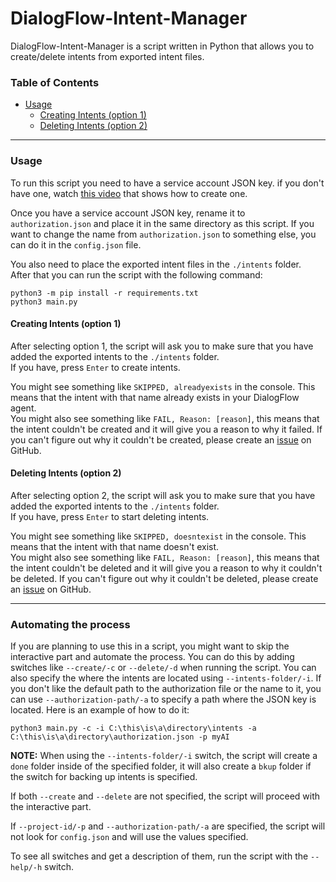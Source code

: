 ﻿# DialogFlow-Intent-Manager

DialogFlow-Intent-Manager is a script written in Python that allows you to create/delete intents from exported intent files.

### Table of Contents

- [Usage](#usage)
  - [Creating Intents (option 1)](#creating-intents-option-1)
  - [Deleting Intents (option 2)](#deleting-intents-option-2)

---

### Usage

To run this script you need to have a service account JSON key. if you don't have one, watch [this video](https://youtu.be/Zp-KHSDaFk8) that shows how to create one.

Once you have a service account JSON key, rename it to `authorization.json` and place it in the same directory as this script. If you want to change the name from `authorization.json` to something else, you can do it in the `config.json` file.

You also need to place the exported intent files in the `./intents` folder.<br>
After that you can run the script with the following command:

```
python3 -m pip install -r requirements.txt
python3 main.py
```

#### Creating Intents (option 1)

After selecting option 1, the script will ask you to make sure that you have added the exported intents to the `./intents` folder.<br>
If you have, press `Enter` to create intents.

You might see something like `SKIPPED, alreadyexists` in the console. This means that the intent with that name already exists in your DialogFlow agent.<br>
You might also see something like `FAIL, Reason: [reason]`, this means that the intent couldn't be created and it will give you a reason to why it failed. If you can't figure out why it couldn't be created, please create an [issue](https://github.com/InimicalPart/DialogFlow-Intent-Manager/issues/new) on GitHub.

#### Deleting Intents (option 2)

After selecting option 2, the script will ask you to make sure that you have added the exported intents to the `./intents` folder.<br>
If you have, press `Enter` to start deleting intents.

You might see something like `SKIPPED, doesntexist` in the console. This means that the intent with that name doesn't exist.<br>
You might also see something like `FAIL, Reason: [reason]`, this means that the intent couldn't be deleted and it will give you a reason to why it couldn't be deleted. If you can't figure out why it couldn't be deleted, please create an [issue](https://github.com/InimicalPart/DialogFlow-Intent-Manager/issues/new) on GitHub.

---

### Automating the process

If you are planning to use this in a script, you might want to skip the interactive part and automate the process. You can do this by adding switches like `--create/-c` or `--delete/-d` when running the script. You can also specify the where the intents are located using `--intents-folder/-i`. If you don't like the default path to the authorization file or the name to it, you can use `--authorization-path/-a` to specify a path where the JSON key is located. Here is an example of how to do it:

```
python3 main.py -c -i C:\this\is\a\directory\intents -a C:\this\is\a\directory\authorization.json -p myAI
```

**NOTE:** When using the `--intents-folder/-i` switch, the script will create a `done` folder inside of the specified folder, it will also create a `bkup` folder if the switch for backing up intents is specified.

If both `--create` and `--delete` are not specified, the script will proceed with the interactive part.

If `--project-id/-p` and `--authorization-path/-a` are specified, the script will not look for `config.json` and will use the values specified.

To see all switches and get a description of them, run the script with the `--help/-h` switch.
